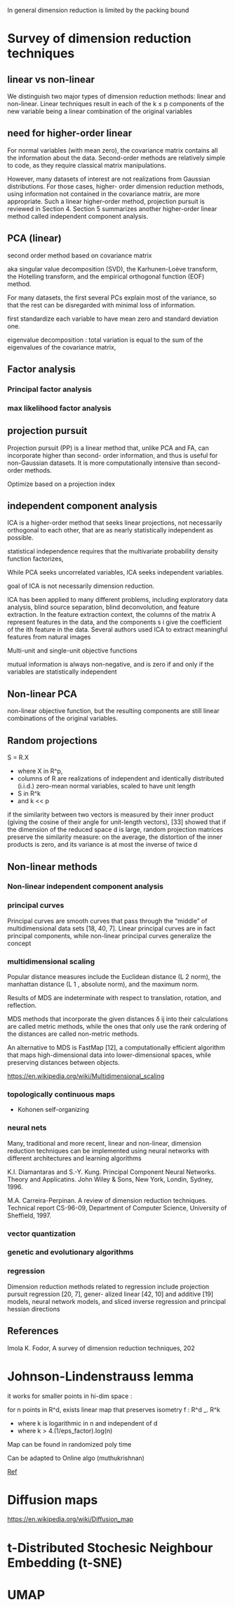 
In general dimension reduction is limited by the packing bound

# Survey of dimension reduction techniques

## linear vs non-linear

We distinguish two major types of dimension reduction methods: linear and non-linear. Linear techniques
result in each of the k ≤ p components of the new variable being a linear combination of the original variables

## need for higher-order linear

For normal variables (with mean zero), the covariance matrix contains all the information about
the data. Second-order methods are relatively simple to code, as they require classical matrix manipulations.

However, many datasets of interest are not realizations from Gaussian distributions. For those cases, higher-
order dimension reduction methods, using information not contained in the covariance matrix, are more
appropriate. Such a linear higher-order method, projection pursuit is reviewed in Section 4. Section 5
summarizes another higher-order linear method called independent component analysis.

## PCA (linear)

second order method based on covariance matrix

aka singular value decomposition (SVD), the Karhunen-Loève transform, the Hotelling transform, and the empirical orthogonal function (EOF) method.

For many datasets, the first several PCs explain most of the variance, so that the rest can be disregarded with minimal loss of information.

first standardize each variable to have mean zero and standard deviation one.

eigenvalue decomposition : total variation is equal to the sum of the eigenvalues of the covariance matrix,


## Factor analysis


### Principal factor analysis

### max likelihood factor analysis

## projection pursuit

Projection pursuit (PP) is a linear method that, unlike PCA and FA, can incorporate higher than second-
order information, and thus is useful for non-Gaussian datasets. It is more computationally intensive than
second-order methods.

Optimize based on a projection index

## independent component analysis

ICA is a higher-order method that seeks linear projections, not necessarily orthogonal to each other, that
are as nearly statistically independent as possible.

statistical independence requires that the multivariate probability density function factorizes,

While PCA seeks uncorrelated variables, ICA seeks independent variables.

goal of ICA is not necessarily dimension reduction.

ICA has been applied to many different problems, including exploratory data analysis, blind source
separation, blind deconvolution, and feature extraction. In the feature extraction context, the columns of
the matrix A represent features in the data, and the components s i give the coefficient of the ith feature in
the data. Several authors used ICA to extract meaningful features from natural images

Multi-unit and single-unit objective functions

mutual information is always non-negative, and is zero if and only if the variables are statistically independent

## Non-linear PCA

non-linear objective function, but the resulting components are still linear combinations of the original variables.

## Random projections

S = R.X 

* where X in R^p, 
* columns of R are realizations of independent and identically distributed (i.i.d.) zero-mean normal variables, scaled to have unit length
* S in R^k
* and k << p

if the similarity between two vectors is measured by their inner product (giving the cosine of their angle
for unit-length vectors), [33] showed that if the dimension of the reduced space d is large, random projection
matrices preserve the similarity measure: on the average, the distortion of the inner products is zero, and
its variance is at most the inverse of twice d

## Non-linear methods

### Non-linear independent component analysis

### principal curves

Principal curves are smooth curves that pass through the “middle” of multidimensional data sets [18, 40, 7].
Linear principal curves are in fact principal components, while non-linear principal curves generalize the
concept

### multidimensional scaling

Popular distance measures include the Euclidean distance (L 2 norm), the manhattan distance (L 1 , absolute norm), and the maximum norm. 

Results of MDS are indeterminate with respect to translation, rotation, and reflection.

MDS methods that incorporate the given distances δ ij into their calculations are called metric
methods, while the ones that only use the rank ordering of the distances are called non-metric methods.

An alternative to MDS is FastMap [12], a computationally efficient algorithm that maps high-dimensional
data into lower-dimensional spaces, while preserving distances between objects.

https://en.wikipedia.org/wiki/Multidimensional_scaling

### topologically continuous maps

* Kohonen self-organizing

### neural nets

Many, traditional and more recent, linear and non-linear, dimension reduction techniques can be implemented using neural networks
with different architectures and learning algorithms

K.I. Diamantaras and S.-Y. Kung. Principal Component Neural Networks. Theory and Applicatins.
John Wiley & Sons, New York, Londin, Sydney, 1996.

M.A. Carreira-Perpinan. A review of dimension reduction techniques. Technical report CS-96-09,
Department of Computer Science, University of Sheffield, 1997.

### vector quantization

### genetic and evolutionary algorithms

### regression

Dimension reduction methods related to regression include projection pursuit regression [20, 7], gener-
alized linear [42, 10] and additive [19] models, neural network models, and sliced inverse regression and
principal hessian directions

## References

Imola K. Fodor, A survey of dimension reduction techniques, 202

# Johnson-Lindenstrauss lemma 

it works for smaller points in hi-dim space : 

for n points in R^d, exists linear map that preserves isometry 
    f : R^d _. R^k

* where k is logarithmic in n and independent of d
* where k > 4.(1/eps_factor).log(n)

Map can be found in randomized poly time

Can be adapted to Online algo (muthukrishnan)

[Ref](https://afonsobandeira.wordpress.com/2013/09/13/the-johnson-lindenstrauss-lemma/)


# Diffusion maps

https://en.wikipedia.org/wiki/Diffusion_map


# t-Distributed Stochesic Neighbour Embedding (t-SNE)

# UMAP


